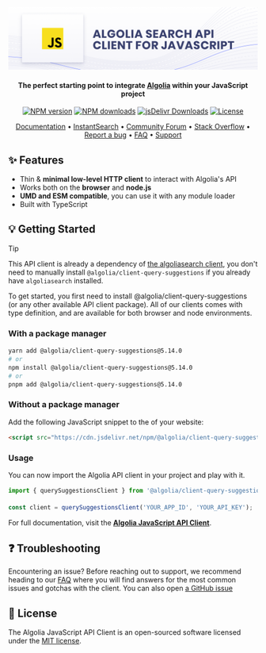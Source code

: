 <p align="center">
  <a href="https://www.algolia.com">
    <img alt="Algolia for JavaScript" src="https://raw.githubusercontent.com/algolia/algoliasearch-client-common/master/banners/javascript.png" >
  </a>

  <h4 align="center">The perfect starting point to integrate <a href="https://algolia.com" target="_blank">Algolia</a> within your JavaScript project</h4>

  <p align="center">
    <a href="https://npmjs.org/package/@algolia/client-query-suggestions"><img src="https://img.shields.io/npm/v/@algolia/client-query-suggestions.svg?style=flat-square" alt="NPM version"></img></a>
    <a href="http://npm-stat.com/charts.html?package=@algolia/client-query-suggestions"><img src="https://img.shields.io/npm/dm/@algolia/client-query-suggestions.svg?style=flat-square" alt="NPM downloads"></a>
    <a href="https://www.jsdelivr.com/package/npm/@algolia/client-query-suggestions"><img src="https://data.jsdelivr.com/v1/package/npm/@algolia/client-query-suggestions/badge" alt="jsDelivr Downloads"></img></a>
    <a href="LICENSE"><img src="https://img.shields.io/badge/license-MIT-green.svg?style=flat-square" alt="License"></a>
  </p>
</p>

<p align="center">
  <a href="https://www.algolia.com/doc/libraries/javascript/" target="_blank">Documentation</a>  •
  <a href="https://www.algolia.com/doc/guides/building-search-ui/what-is-instantsearch/js/" target="_blank">InstantSearch</a>  •
  <a href="https://discourse.algolia.com" target="_blank">Community Forum</a>  •
  <a href="http://stackoverflow.com/questions/tagged/algolia" target="_blank">Stack Overflow</a>  •
  <a href="https://github.com/algolia/algoliasearch-client-javascript/issues" target="_blank">Report a bug</a>  •
  <a href="https://www.algolia.com/doc/libraries/javascript/v5/" target="_blank">FAQ</a>  •
  <a href="https://alg.li/support" target="_blank">Support</a>
</p>

## ✨ Features

- Thin & **minimal low-level HTTP client** to interact with Algolia's API
- Works both on the **browser** and **node.js**
- **UMD and ESM compatible**, you can use it with any module loader
- Built with TypeScript

## 💡 Getting Started

> [!TIP]
> This API client is already a dependency of [the algoliasearch client](https://www.npmjs.com/package/algoliasearch), you don't need to manually install `@algolia/client-query-suggestions` if you already have `algoliasearch` installed.

To get started, you first need to install @algolia/client-query-suggestions (or any other available API client package).
All of our clients comes with type definition, and are available for both browser and node environments.

### With a package manager

```bash
yarn add @algolia/client-query-suggestions@5.14.0
# or
npm install @algolia/client-query-suggestions@5.14.0
# or
pnpm add @algolia/client-query-suggestions@5.14.0
```

### Without a package manager

Add the following JavaScript snippet to the <head> of your website:

```html
<script src="https://cdn.jsdelivr.net/npm/@algolia/client-query-suggestions@5.14.0/dist/builds/browser.umd.js"></script>
```

### Usage

You can now import the Algolia API client in your project and play with it.

```js
import { querySuggestionsClient } from '@algolia/client-query-suggestions';

const client = querySuggestionsClient('YOUR_APP_ID', 'YOUR_API_KEY');
```

For full documentation, visit the **[Algolia JavaScript API Client](https://www.algolia.com/doc/libraries/javascript/v5/methods/query-suggestions/)**.

## ❓ Troubleshooting

Encountering an issue? Before reaching out to support, we recommend heading to our [FAQ](https://www.algolia.com/doc/libraries/javascript/v5/) where you will find answers for the most common issues and gotchas with the client. You can also open [a GitHub issue](https://github.com/algolia/api-clients-automation/issues/new?assignees=&labels=&projects=&template=Bug_report.md)

## 📄 License

The Algolia JavaScript API Client is an open-sourced software licensed under the [MIT license](LICENSE).
